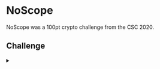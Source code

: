 <H1>NoScope</H1>
<p></p>
NoScope was a 100pt crypto challenge from the CSC 2020.
<p></p>
<H2>Challenge</H2>
<details>
    <summary></summary>
<p></p>
We've recovered some weird looking hashes but can't figure out how 
to decode them. A report from the defence force mentioned something 
called "HP Site Scope". Can you figure out how to read these things?
<p></p>
Challenge File: <a href="https://drive.google.com/file/d/1zWf3qHKqQIGU-MRVDC4kuHBjJhvBMeFg/view?usp=sharing" rel="nofollow">Google Drive</a>
<p></p>
<details>
    <summary>Walkthrough</summary>
<p></p>

</details>
</details>
